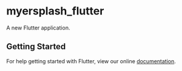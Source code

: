 # myersplash_flutter

A new Flutter application.

## Getting Started

For help getting started with Flutter, view our online
[documentation](http://flutter.io/).
